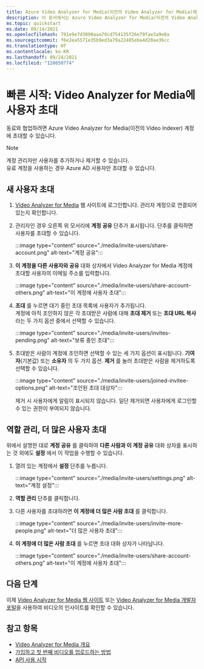 ```yaml
---
title: Azure Video Analyzer for Media(이전의 Video Analyzer for Media)에 사용자 초대 - Azure
description: 이 문서에서는 Azure Video Analyzer for Media(이전의 Video Analyzer for Media)에 사용자를 초대하는 방법을 보여줍니다.
ms.topic: quickstart
ms.date: 09/14/2021
ms.openlocfilehash: 791e9e7d3090aaa79cd754135f26e79fae3a9e0a
ms.sourcegitcommit: f6e2ea5571e35b9ed3a79a22485eba4d20ae36cc
ms.translationtype: HT
ms.contentlocale: ko-KR
ms.lasthandoff: 09/24/2021
ms.locfileid: "128650774"
---
```

# <a name="quickstart-invite-users-to-video-analyzer-for-media"></a>빠른 시작: Video Analyzer for Media에 사용자 초대

동료와 협업하려면 Azure Video Analyzer for Media(이전의 Video Indexer) 계정에 초대할 수 있습니다. 

> [!NOTE]
> 계정 관리자만 사용자를 추가하거나 제거할 수 있습니다.</br>
> 유료 계정을 사용하는 경우 Azure AD 사용자만 초대할 수 있습니다.

## <a name="invite-new-users"></a>새 사용자 초대

1. [Video Analyzer for Media](https://www.videoindexer.ai/) 웹 사이트에 로그인합니다. 관리자 계정으로 연결되어 있는지 확인합니다.
1. 관리자인 경우 오른쪽 위 모서리에 **계정 공유** 단추가 표시됩니다. 단추를 클릭하면 사용자를 초대할 수 있습니다. 

    :::image type="content" source="./media/invite-users/share-account.png" alt-text="계정 공유":::
1. **이 계정을 다른 사용자와 공유** 대화 상자에서 Video Analyzer for Media 계정에 초대할 사용자의 이메일 주소를 입력합니다.

    :::image type="content" source="./media/invite-users/share-account-others.png" alt-text="이 계정에 사용자 초대":::  
1. **초대** 를 누르면 대기 중인 초대 목록에 사용자가 추가됩니다. <br/>계정에 아직 조인하지 않은 각 초대받은 사람에 대해 **초대 제거** 또는 **초대 URL 복사** 라는 두 가지 옵션 중에서 선택할 수 있습니다.

    :::image type="content" source="./media/invite-users/invites-pending.png" alt-text="보류 중인 초대":::  
1. 초대받은 사람이 계정에 조인하면 선택할 수 있는 세 가지 옵션이 표시됩니다. **기여자**(기본값) 또는 **소유자** 의 두 가지 옵션. **제거** 를 눌러 초대받은 사람을 제거하도록 선택할 수 있습니다.

    :::image type="content" source="./media/invite-users/joined-invitee-options.png" alt-text="조인된 초대 대상자":::  

    제거 시 사용자에게 알림이 표시되지 않습니다. 일단 제거되면 사용자에게 로그인할 수 있는 권한이 부여되지 않습니다.

## <a name="manage-roles-invite-more-users"></a>역할 관리, 더 많은 사용자 초대

위에서 설명한 대로 **계정 공유** 를 클릭하여 **다른 사람과 이 계정 공유** 대화 상자를 표시하는 것 외에도 **설정** 에서 이 작업을 수행할 수 있습니다.

1. 열려 있는 계정에서 **설정** 단추를 누릅니다. 

    :::image type="content" source="./media/invite-users/settings.png" alt-text="계정 설정":::  
1. **역할 관리** 단추를 클릭합니다.
1. 다른 사용자를 초대하려면 **이 계정에 더 많은 사람 초대** 를 클릭합니다.

    :::image type="content" source="./media/invite-users/invite-more-people.png" alt-text="더 많은 사용자 초대":::  
1. **이 계정에 더 많은 사람 초대** 를 누르면 초대 대화 상자가 나타납니다.
 
    :::image type="content" source="./media/invite-users/share-account-others.png" alt-text="이 계정에 사용자 초대":::  

## <a name="next-steps"></a>다음 단계

이제 [Video Analyzer for Media 웹 사이트](video-indexer-view-edit.md) 또는 [Video Analyzer for Media 개발자 포털](video-indexer-use-apis.md)을 사용하여 비디오의 인사이트를 확인할 수 있습니다.

## <a name="see-also"></a>참고 항목

- [Video Analyzer for Media 개요](video-indexer-overview.md)
- [가입하고 첫 번째 비디오를 업로드하는 방법](video-indexer-get-started.md)
- [API 사용 시작](video-indexer-use-apis.md)
